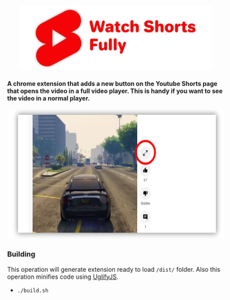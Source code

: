 <p align="center">
<img src="images/logo.png" height="150">

#### A chrome extension that adds a new button on the Youtube Shorts page that opens the video in a full video player. This is handy if you want to see the video in a normal player.
</p>

<img src="images/screenshot.png" height="300">

### Building
This operation will generate extension ready to load `/dist/` folder. Also this operation minifies code using [UglifyJS](https://github.com/mishoo/UglifyJS).
- `./build.sh`